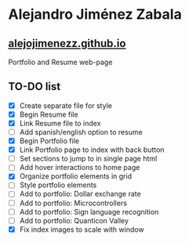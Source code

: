 # Alejandro Jiménez Zabala

## [alejojimenezz.github.io](alejojimenezz.github.io)

Portfolio and Resume web-page

## TO-DO list

- [X] Create separate file for style
- [X] Begin Resume file
- [X] Link Resume file to index
- [ ] Add spanish/english option to resume
- [X] Begin Portfolio file
- [X] Link Portfolio page to index with back button
- [ ] Set sections to jump to in single page html
- [ ] Add hover interactions to home page
- [X] Organize portfolio elements in grid
- [ ] Style portfolio elements
- [ ] Add to portfolio: Dollar exchange rate
- [ ] Add to portfolio: Microcontrollers
- [ ] Add to portfolio: Sign language recognition
- [ ] Add to portfolio: Quanticon Valley
- [X] Fix index images to scale with window

